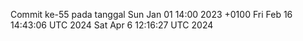 Commit ke-55 pada tanggal Sun Jan 01 14:00 2023 +0100
Fri Feb 16 14:43:06 UTC 2024
Sat Apr  6 12:16:27 UTC 2024
